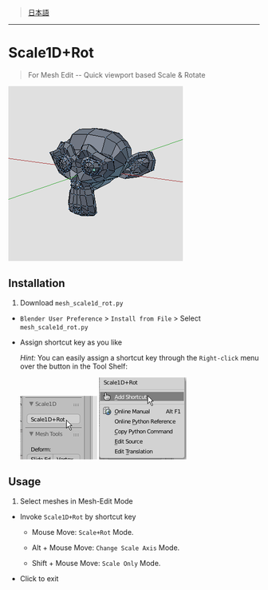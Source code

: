 > [日本語](./readme-jp.md)

---

# Scale1D+Rot

> For Mesh Edit -- Quick viewport based Scale & Rotate



![image](./docs/img/a.gif)



## Installation

1. Download `mesh_scale1d_rot.py`
-  `Blender User Preference` > `Install from File` > Select `mesh_scale1d_rot.py`
-  Assign shortcut key as you like

   *Hint:* You can easily assign a shortcut key through the `Right-click` menu over the button in the Tool Shelf:

   ![image](./docs/img/b.png)
   ![image](./docs/img/c.png)


## Usage

1. Select meshes in Mesh-Edit Mode
-  Invoke `Scale1D+Rot` by shortcut key

   - Mouse Move: `Scale+Rot` Mode.

   - Alt + Mouse Move: `Change Scale Axis` Mode.

   - Shift + Mouse Move: `Scale Only` Mode.

-  Click to exit
